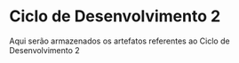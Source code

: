 Ciclo de Desenvolvimento 2
==========================

Aqui serão armazenados os artefatos referentes ao Ciclo de Desenvolvimento 2
